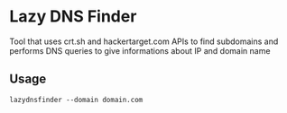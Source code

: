 # Lazy DNS Finder

Tool that uses crt.sh and hackertarget.com APIs to find subdomains and performs DNS queries to give informations about IP and domain name

## Usage

`lazydnsfinder --domain domain.com`

